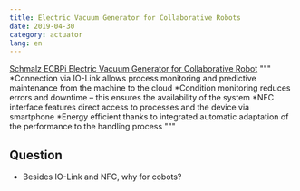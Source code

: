```yaml
---
title: Electric Vacuum Generator for Collaborative Robots 
date: 2019-04-30
category: actuator
lang: en
---
```


[Schmalz ECBPi Electric Vacuum Generator for Collaborative Robot](https://www.gibsonengineering.com/news/schmalz-ecbpi)
"""
*Connection via IO-Link allows process monitoring and predictive maintenance from the machine to the cloud
*Condition monitoring reduces errors and downtime – this ensures the availability of the system
*NFC interface features direct access to processes and the device via smartphone
*Energy efficient thanks to integrated automatic adaptation of the performance to the handling process
"""

## Question
* Besides IO-Link and NFC, why for cobots?
